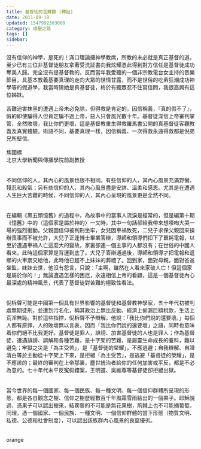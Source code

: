```yaml
---
title: 基督徒的苦難觀 (轉貼)
date: 2011-09-18
updated: 1547992303000
category: 成聖之路
tags: []
sidebar: 
---
```


<p>沒有信仰的神學，是死的！滿口理論擁神學教席，所教的未必就是真正基督的道。至少已有三位非基督徒朋友拿著受洗証書向我炫耀憑此得到對方信任是基督徒成功奪美人歸。完全沒有提基督教的，反而當年我愛聽的一個非宗教電台女主持的音樂節目，具基本教義基要真理的走向大眾的世情甘露，而不是世俗的吃素狂潮成功神學等的假道學，我當時猜她是真基督徒，終於有聽眾忍不住寫信問，我很高興有這位姊妹。<br/><br/>苦難迫害抹黑的遭遇上帝未必免除，但得救是肯定的，因信稱義，『真的假不了』，假的即使騙得人但肯定騙不過上帝，惡人只會風光數十年。基督徒深信上帝審判掌管，全然敗壞，我比你們更壞，這是基督教重生得救羅馬書公開的真基督徒客觀教義及真實體驗。術語不同，基要真理一樣，因信稱義、一次得救永遠得救都是倪弟兄所堅信。<br/><br/><!--more-->焦國標<br/>北京大學新聞與傳播學院前副教授<br/><br/><br/>不同信仰的人，其內心的風景也很不相同。有些信仰的人，其內心風景充滿野蠻、殘忍和殺氣；另有些信仰的人，其內心風景盡是安詳、溫柔和感恩。尤其是在遭遇人生巨大苦難的時候，不同信仰的人，其內心呈現的風景更是全然不同。<br/><br/><br/>在編輯《黑五類憶舊》的過程中，為故事中的當事人流淚是經常的，但是編第十期《憶舊》中的〈這個家是屬於神的〉一文時，其中一句話卻給我帶來想嚎啕大哭一場的強烈衝動。父親因信仰被判刑坐牢，女兒因車禍致死，二兒子求保父親回來操辦喪事而不被允許，大兒子正逢博士畢業答辯，導師和領導們扣下了噩耗電報，以至於遭遇車禍人亡這麼大的變故，家裏卻連一個主事的人都沒有；在世俗的中國人看來，此時這個家算是背運到底了。大兒子答辯通過後，導師和領導才把電報和返鄉的火車票交給他，此時他已趕不上妹妹的葬禮了。回到家，面對母親，面對爸爸坐監，妹妹去世，他沒有怨言，只說：「主啊，雖然在人看來家破人亡！但這個家是屬於你的！」無論遭遇怎樣的困厄，永遠相信上帝的看顧，這是一個基督徒內心最深處的精神風景，代表了基督徒對苦難的極致性看法。<br/><br/><br/>倪柝聲可能是中國第一個具有世界影響的基督徒和基督教神學家，五十年代初被判處無期徒刑，並遭到污名化，稱其政治上無比反動，經濟上偷漏巨額稅款，生活上荒淫無恥。對於這些指控，倪柝聲不予辯解，他說：「我比你們說的還要壞。」每個人都有原罪，人的敗壞無以言表，因而「我比你們說的還要壞」之語，同時也意味着你們絕不比我更好。基督徒是罪人，誹謗、加害基督徒的人也是罪人；作為基督徒，遭遇誹謗、誤解和各種苦難，是十字架的苦難，是屬靈生命成長的養料，難以避免；牢獄之災是「為主受苦」，是「基督徒的榮耀」，不應逃避；自我辯解、自證清白等於主動從十字架上下來，是拒絕「為主受苦」，是逃避「基督徒的榮耀」，是不應該的；最終的審判在上帝那裏，塵世統治者給你的任何加害或平反，都是不必為意的。七十年代末平反寃假錯案，王明道、吳維尊等基督徒卻拒絕出獄。<br/><br/><br/>當今世界的每一個國家、每一個民族、每一種文明、每一個信仰群體所呈現的形態，都是各自觀念之樹、信仰之樹歷經數百千年風霜雪雨結出的一個果子。耶穌說過，憑果子可以認出樹來，結蒺藜的不可能是無花果樹，荊棘上也不可能摘葡萄。同理，憑一個國家、一個民族、一種文明、一個信仰群體的當下形態（物質文明、私德、公德和社會制度），可以認出該族群內心風景的良窳優劣。<br/><br/><br/>orange<br/><br/>
</p>